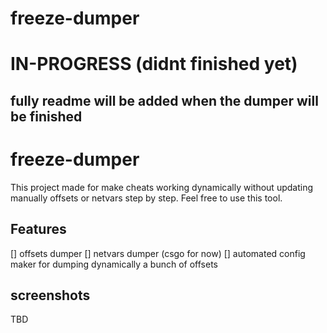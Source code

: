 # freeze-dumper
# IN-PROGRESS (didnt finished yet)
## fully readme will be added when the dumper will be finished

# freeze-dumper
This project made for make cheats working dynamically without updating manually offsets or netvars step by step.
Feel free to use this tool.

## Features
[] offsets dumper
[] netvars dumper (csgo for now)
[] automated config maker for dumping dynamically a bunch of offsets

## screenshots
TBD